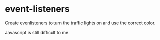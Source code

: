 # event-listeners

Create evenlisteners to turn the traffic lights on and use the correct color. 

Javascript is still difficult to me.
